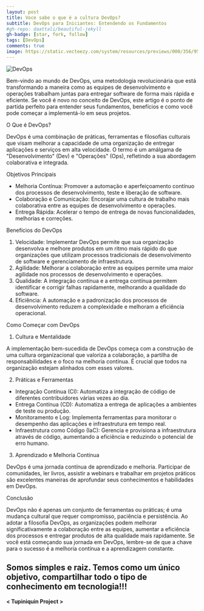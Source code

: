 ```yaml
---
layout: post
title: Voce sabe o que é a cultura DevOps?
subtitle: DevOps para Iniciantes: Entendendo os Fundamentos
#gh-repo: daattali/beautiful-jekyll
gh-badge: [star, fork, follow]
tags: [DevOps]
comments: true
image: https://static.vecteezy.com/system/resources/previews/000/356/953/large_2x/devops-overlapping-logotype-circles-vector.jpg
---
```


![DevOps](https://static.vecteezy.com/system/resources/previews/000/356/953/large_2x/devops-overlapping-logotype-circles-vector.jpg)

Bem-vindo ao mundo de DevOps, uma metodologia revolucionária que está transformando a maneira como as equipes de desenvolvimento e operações trabalham juntas para entregar software de forma mais rápida e eficiente. Se você é novo no conceito de DevOps, este artigo é o ponto de partida perfeito para entender seus fundamentos, benefícios e como você pode começar a implementá-lo em seus projetos.

O Que é DevOps?

DevOps é uma combinação de práticas, ferramentas e filosofias culturais que visam melhorar a capacidade de uma organização de entregar aplicações e serviços em alta velocidade. O termo é um amálgama de "Desenvolvimento" (Dev) e "Operações" (Ops), refletindo a sua abordagem colaborativa e integrada.

Objetivos Principais

- Melhoria Contínua: Promover a automação e aperfeiçoamento contínuo dos processos de desenvolvimento, teste e liberação de software.
- Colaboração e Comunicação: Encorajar uma cultura de trabalho mais colaborativa entre as equipes de desenvolvimento e operações.
- Entrega Rápida: Acelerar o tempo de entrega de novas funcionalidades, melhorias e correções.

Benefícios do DevOps

1. Velocidade: Implementar DevOps permite que sua organização desenvolva e melhore produtos em um ritmo mais rápido do que organizações que utilizam processos tradicionais de desenvolvimento de software e gerenciamento de infraestrutura.
2. Agilidade: Melhorar a colaboração entre as equipes permite uma maior agilidade nos processos de desenvolvimento e operações.
3. Qualidade: A integração contínua e a entrega contínua permitem identificar e corrigir falhas rapidamente, melhorando a qualidade do software.
4. Eficiência: A automação e a padronização dos processos de desenvolvimento reduzem a complexidade e melhoram a eficiência operacional.

Como Começar com DevOps

1. Cultura e Mentalidade

A implementação bem-sucedida de DevOps começa com a construção de uma cultura organizacional que valoriza a colaboração, a partilha de responsabilidades e o foco na melhoria contínua. É crucial que todos na organização estejam alinhados com esses valores.

2. Práticas e Ferramentas

- Integração Contínua (CI): Automatiza a integração de código de diferentes contribuidores várias vezes ao dia.
- Entrega Contínua (CD): Automatiza a entrega de aplicações a ambientes de teste ou produção.
- Monitoramento e Log: Implementa ferramentas para monitorar o desempenho das aplicações e infraestrutura em tempo real.
- Infraestrutura como Código (IaC): Gerencia e provisiona a infraestrutura através de código, aumentando a eficiência e reduzindo o potencial de erro humano.

3. Aprendizado e Melhoria Contínua

DevOps é uma jornada contínua de aprendizado e melhoria. Participar de comunidades, ler livros, assistir a webinars e trabalhar em projetos práticos são excelentes maneiras de aprofundar seus conhecimentos e habilidades em DevOps.

Conclusão

DevOps não é apenas um conjunto de ferramentas ou práticas; é uma mudança cultural que requer compromisso, paciência e persistência. Ao adotar a filosofia DevOps, as organizações podem melhorar significativamente a colaboração entre as equipes, aumentar a eficiência dos processos e entregar produtos de alta qualidade mais rapidamente. Se você está começando sua jornada em DevOps, lembre-se de que a chave para o sucesso é a melhoria contínua e a aprendizagem constante.

## Somos simples e raiz. Temos como um único objetivo, compartilhar todo o tipo de conhecimento em tecnologia!!!

**< Tupiniquin Project >**

